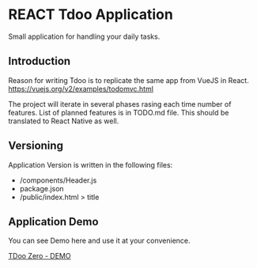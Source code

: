 # REACT Tdoo Application
Small application for handling your daily tasks.

## Introduction
Reason for writing Tdoo is to replicate the same app from VueJS in React.
    https://vuejs.org/v2/examples/todomvc.html

The project will iterate in several phases rasing each time number of features.
List of planned features is in TODO.md file.
This should be translated to React Native as well.

## Versioning 
Application Version is written in the following files:
- /components/Header.js
- package.json
- /public/index.html > title 

## Application Demo
You can see Demo here and use it at your convenience.

[TDoo Zero - DEMO](http://www.tdoo.co.uk/tdoo-v0)



